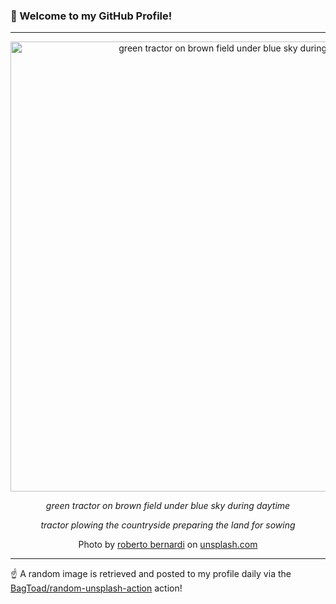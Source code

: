 ### 👋 Welcome to my GitHub Profile!

----

<div align="center">
  <img width="720" src="https://images.unsplash.com/photo-1617717540480-11274a9e28c6?crop=entropy&cs=tinysrgb&fit=max&fm=jpg&ixid=M3w1NTI0OTR8MHwxfHJhbmRvbXx8fHx8fHx8fDE3Mzk5NDU1NjF8&ixlib=rb-4.0.3&q=80&w=1080" alt="green tractor on brown field under blue sky during daytime">
  
  <em>green tractor on brown field under blue sky during daytime</em>
  
  <em>
tractor plowing the countryside preparing the land for sowing</em>
  
  Photo by [roberto bernardi](null) on [unsplash.com](https://unsplash.com/)
</div>

----

☝️ A random image is retrieved and posted to my profile daily via the [BagToad/random-unsplash-action](https://github.com/BagToad/random-unsplash-action) action!

